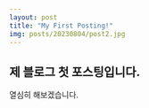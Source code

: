 ```yaml
---
layout: post
title: "My First Posting!"
img: posts/20230804/post2.jpg
---
```

## 제 블로그 첫 포스팅입니다.
열심히 해보겠습니다.
